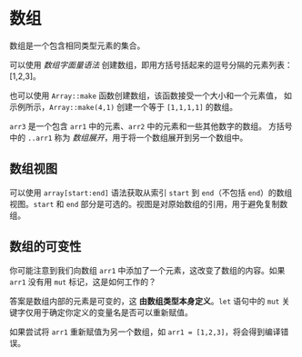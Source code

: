 # 数组

数组是一个包含相同类型元素的集合。

可以使用 *数组字面量语法* 创建数组，即用方括号括起来的逗号分隔的元素列表：[1,2,3]。

也可以使用 `Array::make` 函数创建数组，该函数接受一个大小和一个元素值，
如示例所示，`Array::make(4,1)` 创建一个等于 `[1,1,1,1]` 的数组。

`arr3` 是一个包含 `arr1` 中的元素、`arr2` 中的元素和一些其他数字的数组。
方括号中的 `..arr1` 称为 *数组展开*，用于将一个数组展开到另一个数组中。

## 数组视图

可以使用 `array[start:end]` 语法获取从索引 `start` 到 `end`（不包括 `end`）的数组视图。`start` 和 `end` 部分是可选的。视图是对原始数组的引用，用于避免复制数组。

## 数组的可变性

你可能注意到我们向数组 `arr1` 中添加了一个元素，这改变了数组的内容。如果 `arr1` 没有用 `mut` 标记，这是如何工作的？

答案是数组内部的元素是可变的，这 **由数组类型本身定义**。`let` 语句中的 `mut` 关键字仅用于确定你定义的变量名是否可以重新赋值。

如果尝试将 `arr1` 重新赋值为另一个数组，如 `arr1 = [1,2,3]`，将会得到编译错误。
